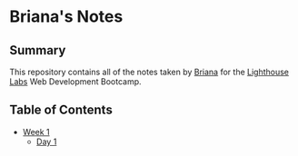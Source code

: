 # Briana's Notes 
## Summary
This repository contains all of the notes taken by [Briana](https://github.com/brianaendanawas) for the [Lighthouse Labs](https://www.lighthouselabs.ca/) Web Development Bootcamp.

## Table of Contents
* [Week 1](/Week_1)
  * [Day 1](/Week_1/Day_1/)
  